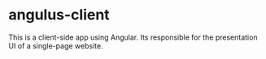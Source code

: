 # angulus-client
This is a client-side app using Angular. Its responsible for the presentation UI of a single-page website.
